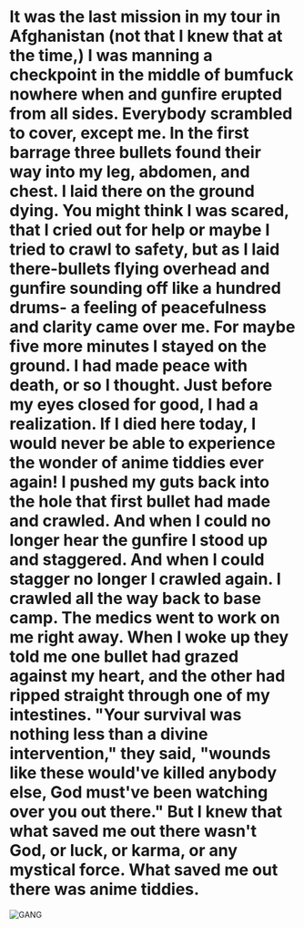# It was the last mission in my tour in Afghanistan (not that I knew that at the time,) I was manning a checkpoint in the middle of bumfuck nowhere when and gunfire erupted from all sides. Everybody scrambled to cover, except me. In the first barrage three bullets found their way into my leg, abdomen, and chest. I laid there on the ground dying. You might think I was scared, that I cried out for help or maybe I tried to crawl to safety, but as I laid there-bullets flying overhead and gunfire sounding off like a hundred drums- a feeling of peacefulness and clarity came over me. For maybe five more minutes I stayed on the ground. I had made peace with death, or so I thought. Just before my eyes closed for good, I had a realization. If I died here today, I would never be able to experience the wonder of anime tiddies ever again! I pushed my guts back into the hole that first bullet had made and crawled. And when I could no longer hear the gunfire I stood up and staggered. And when I could stagger no longer I crawled again. I crawled all the way back to base camp. The medics went to work on me right away. When I woke up they told me one bullet had grazed against my heart, and the other had ripped straight through one of my intestines. "Your survival was nothing less than a divine intervention," they said, "wounds like these would've killed anybody else, God must've been watching over you out there." But I knew that what saved me out there wasn't God, or luck, or karma, or any mystical force. What saved me out there was anime tiddies.

![GANG](https://i.imgur.com/PTMAuHW.png "lol")
